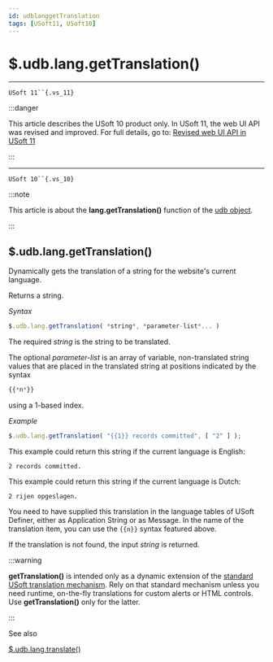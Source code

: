 ```yaml
---
id: udblanggetTranslation
tags: [USoft11, USoft10]
---
```

# $.udb.lang.getTranslation()



----

`USoft 11``{.vs_11}`


:::danger

This article describes the USoft 10 product only.
In USoft 11, the web UI API was revised and improved. For full details, go to:
[Revised web UI API in USoft 11](/Web_and_app_UIs/UDB_udb/Revised_web_UI_API_in_USoft_11.md)

:::

----

`USoft 10``{.vs_10}`


:::note

This article is about the **lang.getTranslation()** function of the [udb object](/Web_and_app_UIs/UDB_udb).

:::

## **$.udb.lang.getTranslation()**

Dynamically gets the translation of a string for the website's current language.

Returns a string.

*Syntax*

```javascript
$.udb.lang.getTranslation( *string*, *parameter-list*... )
```

The required *string* is the string to be translated.

The optional *parameter-list* is an array of variable, non-translated string values that are placed in the translated string at positions indicated by the syntax

```javascript
{{*n*}}
```

using a 1-based index.

*Example*

```javascript
$.udb.lang.getTranslation( "{{1}} records committed", [ "2" ] );
```

This example could return this string if the current language is English:

```
2 records committed.
```

This example could return this string if the current language is Dutch:

```
2 rijen opgeslagen.
```

You need to have supplied this translation in the language tables of USoft Definer, either as Application String or as Message. In the name of the translation item, you can use the `{{n}}` syntax featured above.

If the translation is not found, the input *string* is returned.


:::warning

**getTranslation()** is intended only as a dynamic extension of the [standard USoft translation mechanism](/Modeller_and_Rules_Engine/Localising_your_application/Localisation_system_languages_translations_and_regional_settings.md). Rely on that standard mechanism unless you need runtime, on-the-fly translations for custom alerts or HTML controls. Use **getTranslation()** only for the latter.

:::

See also

[$.udb.lang.translate()](/Web_and_app_UIs/UDB_udb/udblangtranslate.md)
